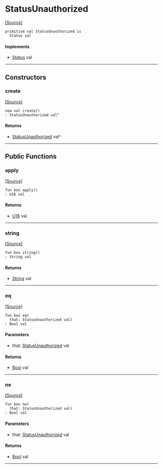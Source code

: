 # StatusUnauthorized
<span class="source-link">[[Source]](src/server/status.md#L71)</span>
```pony
primitive val StatusUnauthorized is
  Status val
```

#### Implements

* [Status](server-Status.md) val

---

## Constructors

### create
<span class="source-link">[[Source]](src/server/status.md#L71)</span>


```pony
new val create()
: StatusUnauthorized val^
```

#### Returns

* [StatusUnauthorized](server-StatusUnauthorized.md) val^

---

## Public Functions

### apply
<span class="source-link">[[Source]](src/server/status.md#L72)</span>


```pony
fun box apply()
: U16 val
```

#### Returns

* [U16](builtin-U16.md) val

---

### string
<span class="source-link">[[Source]](src/server/status.md#L73)</span>


```pony
fun box string()
: String val
```

#### Returns

* [String](builtin-String.md) val

---

### eq
<span class="source-link">[[Source]](src/server/status.md#L72)</span>


```pony
fun box eq(
  that: StatusUnauthorized val)
: Bool val
```
#### Parameters

*   that: [StatusUnauthorized](server-StatusUnauthorized.md) val

#### Returns

* [Bool](builtin-Bool.md) val

---

### ne
<span class="source-link">[[Source]](src/server/status.md#L72)</span>


```pony
fun box ne(
  that: StatusUnauthorized val)
: Bool val
```
#### Parameters

*   that: [StatusUnauthorized](server-StatusUnauthorized.md) val

#### Returns

* [Bool](builtin-Bool.md) val

---

